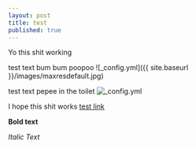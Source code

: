 ```yaml
---
layout: post
title: test
published: true
---
```


Yo this shit working

test text bum bum poopoo ![_config.yml]({{ site.baseurl }}/images/maxresdefault.jpg)

test text pepee in the toilet ![_config.yml]({{site.baseurl}}/images/bmoo.png)


I hope this shit works [test link]( https://www.youtube.com/watch?v=mEnhfMRLXnc)

**Bold text**

_Italic Text_